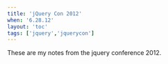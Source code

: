 ```yaml
---
title: 'jQuery Con 2012'
when: '6.28.12'
layout: 'toc'
tags: ['jquery','jquerycon']
---
```


These are my notes from the jquery conference 2012.